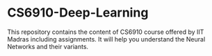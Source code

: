 # CS6910-Deep-Learning
This repository contains the content of CS6910 course offered by IIT Madras including assignments. It will help you understand the Neural Networks and their variants. 
